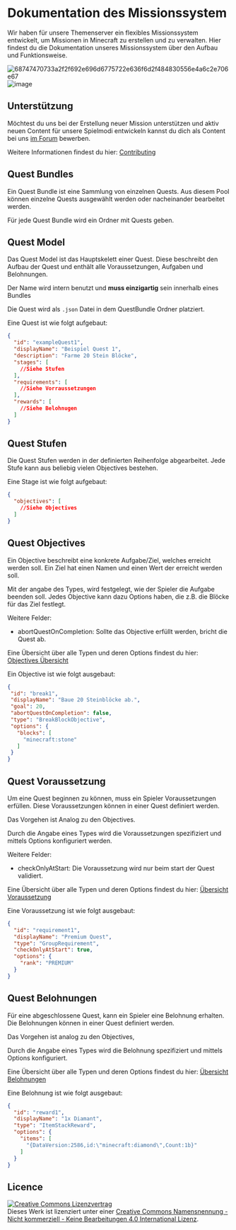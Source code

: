 # Dokumentation des Missionssystem

Wir haben für unsere Themenserver ein flexibles Missionssystem entwickelt, um Missionen in Minecraft zu erstellen und zu
verwalten.
Hier findest du die Dokumentation unseres Missionssystem über den Aufbau und Funktionsweise.

![68747470733a2f2f692e696d6775722e636f6d2f484830556e4a6c2e706e67](https://user-images.githubusercontent.com/51920026/193283398-635594c0-872d-4fd8-b2c4-9fe74d549e54.png)
![image](https://user-images.githubusercontent.com/51920026/193283832-27d0421c-2875-4524-83f8-a6cab95a1bf7.png)

## Unterstützung

Möchtest du uns bei der Erstellung neuer Mission unterstützen und aktiv neuen Content für unsere Spielmodi entwickeln
kannst du dich als Content bei uns [im Forum](https://cxn.link/quest-content) bewerben.

Weitere Informationen findest du hier: [Contributing](CONTRIBUTING.md)

## Quest Bundles

Ein Quest Bundle ist eine Sammlung von einzelnen Quests.
Aus diesem Pool können einzelne Quests ausgewählt werden oder nacheinander bearbeitet werden.

Für jede Quest Bundle wird ein Ordner mit Quests geben.

## Quest Model

Das Quest Model ist das Hauptskelett einer Quest.
Diese beschreibt den Aufbau der Quest und enthält alle Voraussetzungen, Aufgaben und Belohnungen.

Der Name wird intern benutzt und **muss einzigartig** sein innerhalb eines Bundles

Die Quest wird als `.json` Datei in dem QuestBundle Ordner platziert.

Eine Quest ist wie folgt aufgebaut:

```json
{
  "id": "exampleQuest1",
  "displayName": "Beispiel Quest 1",
  "description": "Farme 20 Stein Blöcke",
  "stages": [
    //Siehe Stufen
  ],
  "requirements": [
    //Siehe Vorraussetzungen
  ],
  "rewards": [
    //Siehe Belohnugen
  ]
}
```

## Quest Stufen

Die Quest Stufen werden in der definierten Reihenfolge abgearbeitet.
Jede Stufe kann aus beliebig vielen Objectives bestehen.

Eine Stage ist wie folgt aufgebaut:

```json
{
  "objectives": [
    //Siehe Objectives
  ]
}
```

## Quest Objectives

Ein Objective beschreibt eine konkrete Aufgabe/Ziel, welches erreicht werden soll.
Ein Ziel hat einen Namen und einen Wert der erreicht werden soll.

Mit der angabe des Types, wird festgelegt, wie der Spieler die Aufgabe beenden soll.
Jedes Objective kann dazu Options haben, die z.B. die Blöcke für das Ziel festlegt.

Weitere Felder:

- abortQuestOnCompletion: Sollte das Objective erfüllt werden, bricht die Quest ab.

Eine Übersicht über alle Typen und deren Options findest du hier: [Objectives Übersicht](docs/objectives.md)

Ein Objective ist wie folgt ausgebaut:

 ```json
{
  "id": "break1",
  "displayName": "Baue 20 Steinblöcke ab.",
  "goal": 20,
  "abortQuestOnCompletion": false,
  "type": "BreakBlockObjective",
  "options": {
    "blocks": [
      "minecraft:stone"
    ]
  }
}
```

## Quest Voraussetzung

Um eine Quest beginnen zu können, muss ein Spieler Voraussetzungen erfüllen.
Diese Voraussetzungen können in einer Quest definiert werden.

Das Vorgehen ist Analog zu den Objectives.

Durch die Angabe eines Types wird die Voraussetzungen spezifiziert und mittels Options konfiguriert werden.

Weitere Felder:

- checkOnlyAtStart: Die Voraussetzung wird nur beim start der Quest validiert.

Eine Übersicht über alle Typen und deren Options findest du hier: [Übersicht Voraussetzung](docs/requirements.md)

Eine Voraussetzung ist wie folgt ausgebaut:

```json
{
  "id": "requirement1",
  "displayName": "Premium Quest",
  "type": "GroupRequirement",
  "checkOnlyAtStart": true,
  "options": {
    "rank": "PREMIUM"
  }
}
```

## Quest Belohnungen

Für eine abgeschlossene Quest, kann ein Spieler eine Belohnung erhalten.
Die Belohnungen können in einer Quest definiert werden.

Das Vorgehen ist analog zu den Objectives,

Durch die Angabe eines Types wird die Belohnung spezifiziert und mittels Options konfiguriert.

Eine Übersicht über alle Typen und deren Options findest du hier: [Übersicht Belohnungen](docs/rewards.md)

Eine Belohnung ist wie folgt ausgebaut:

````json
{
  "id": "reward1",
  "displayName": "1x Diamant",
  "type": "ItemStackReward",
  "options": {
    "items": [
      "{DataVersion:2586,id:\"minecraft:diamond\",Count:1b}"
    ]
  }
}
````

## Licence

<a rel="license" href="http://creativecommons.org/licenses/by-nc-nd/4.0/"><img alt="Creative Commons Lizenzvertrag" style="border-width:0" src="https://i.creativecommons.org/l/by-nc-nd/4.0/88x31.png" /></a><br />
Dieses Werk ist lizenziert unter einer <a rel="license" href="http://creativecommons.org/licenses/by-nc-nd/4.0/">
Creative Commons Namensnennung - Nicht kommerziell - Keine Bearbeitungen 4.0 International Lizenz</a>.


